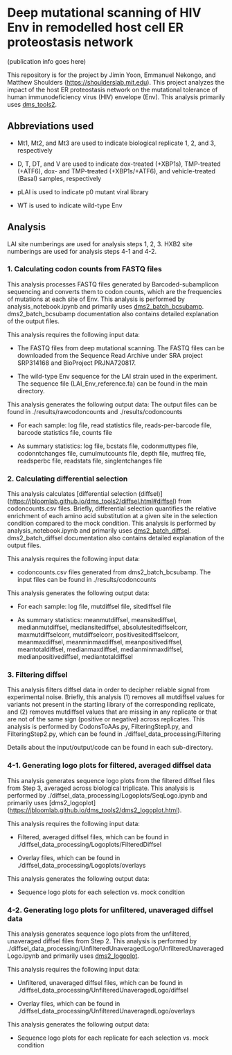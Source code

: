 # Deep mutational scanning of HIV Env in remodelled host cell ER proteostasis network

(publication info goes here)

This repository is for the project by Jimin Yoon, Emmanuel Nekongo, and Matthew Shoulders (https://shoulderslab.mit.edu). This project analyzes the impact of the host ER proteostasis network on the mutational tolerance of human immunodeficiency virus (HIV) envelope (Env). This analysis primarily uses [dms_tools2](https://jbloomlab.github.io/dms_tools2/index.html).

## Abbreviations used

 * Mt1, Mt2, and Mt3 are used to indicate biological replicate 1, 2, and 3, respectively

 * D, T, DT, and V are used to indicate dox-treated (+XBP1s), TMP-treated (+ATF6), dox- and TMP-treated (+XBP1s/+ATF6), and vehicle-treated (Basal) samples, respectively

 * pLAI is used to indicate p0 mutant viral library

 * WT is used to indicate wild-type Env

## Analysis
LAI site numberings are used for analysis steps 1, 2, 3. HXB2 site numberings are used for analysis steps 4-1 and 4-2.

### 1. Calculating codon counts from FASTQ files

This analysis processes FASTQ files generated by Barcoded-subamplicon sequencing and converts them to codon counts, which are the frequencies of mutations at each site of Env. This analysis is performed by analysis_notebook.ipynb and primarily uses [dms2_batch_bcsubamp](https://jbloomlab.github.io/dms_tools2/dms2_batch_bcsubamp.html). dms2_batch_bcsubamp documentation also contains detailed explanation of the output files.

This analysis requires the following input data:

 * The FASTQ files from deep mutational scanning. The FASTQ files can be downloaded from the Sequence Read Archive under SRA project SRP314168 and BioProject PRJNA720817.

 * The wild-type Env sequence for the LAI strain used in the experiment. The sequence file (LAI_Env_reference.fa) can be found in the main directory.

This analysis generates the following output data: The output files can be found in ./results/rawcodoncounts and ./results/codoncounts

 * For each sample: log file, read statistics file, reads-per-barcode file, barcode statistics file, counts file

 * As summary statistics: log file, bcstats file, codonmuttypes file, codonntchanges file, cumulmutcounts file, depth file, mutfreq file, readsperbc file, readstats file, singlentchanges file

### 2. Calculating differential selection

This analysis calculates [differential selection (diffsel)] (https://jbloomlab.github.io/dms_tools2/diffsel.html#diffsel) from codoncounts.csv files. Briefly, differential selection quantifies the relative enrichment of each amino acid substitution at a given site in the selection condition compared to the mock condition. This analysis is performed by analysis_notebook.ipynb and primarily uses [dms2_batch_diffsel](https://jbloomlab.github.io/dms_tools2/dms2_batch_diffsel.html). dms2_batch_diffsel documentation also contains detailed explanation of the output files.

This analysis requires the following input data:

 * codoncounts.csv files generated from dms2_batch_bcsubamp. The input files can be found in ./results/codoncounts

This analysis generates the following output data:

 * For each sample: log file, mutdiffsel file, sitediffsel file

 * As summary statistics: meanmutdiffsel, meansitediffsel, medianmutdiffsel, mediansitediffsel, absolutesitediffselcorr, maxmutdiffselcorr, mutdiffselcorr, positivesitediffselcorr, meanmaxdiffsel, meanminmaxdiffsel, meanpositivediffsel, meantotaldiffsel, medianmaxdiffsel, medianminmaxdiffsel, medianpositivediffsel, mediantotaldiffsel

### 3. Filtering diffsel

This analysis filters diffsel data in order to decipher reliable signal from experimental noise. Briefly, this analysis (1) removes all mutdiffsel values for variants not present in the starting library of the corresponding replicate, and (2) removes mutdiffsel values that are missing in any replicate or that are not of the same sign (positive or negative) across replicates. This analysis is performed by CodonsToAAs.py, FilteringStep1.py, and FilteringStep2.py, which can be found in ./diffsel_data_processing/Filtering

Details about the input/output/code can be found in each sub-directory.

### 4-1. Generating logo plots for filtered, averaged diffsel data

This analysis generates sequence logo plots from the filtered diffsel files from Step 3, averaged across biological triplicate. This analysis is performed by ./diffsel_data_processing/Logoplots/SeqLogo.ipynb and primarily uses [dms2_logoplot] (https://jbloomlab.github.io/dms_tools2/dms2_logoplot.html).

This analysis requires the following input data:

 * Filtered, averaged diffsel files, which can be found in ./diffsel_data_processing/Logoplots/FilteredDiffsel

 * Overlay files, which can be found in ./diffsel_data_processing/Logoplots/overlays

This analysis generates the following output data:

 * Sequence logo plots for each selection vs. mock condition

### 4-2. Generating logo plots for unfiltered, unaveraged diffsel data

This analysis generates sequence logo plots from the unfiltered, unaveraged diffsel files from Step 2. This analysis is performed by ./diffsel_data_processing/UnfilteredUnaveragedLogo/UnfilteredUnaveragedLogo.ipynb and primarily uses [dms2_logoplot](https://jbloomlab.github.io/dms_tools2/dms2_logoplot.html).

This analysis requires the following input data:

 * Unfiltered, unaveraged diffsel files, which can be found in ./diffsel_data_processing/UnfilteredUnaveragedLogo/diffsel

 * Overlay files, which can be found in ./diffsel_data_processing/UnfilteredUnaveragedLogo/overlays

This analysis generates the following output data:

 * Sequence logo plots for each replicate for each selection vs. mock condition


